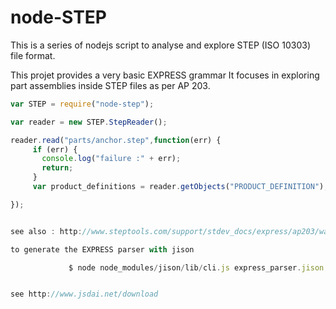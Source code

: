 # node-STEP

This is a series of nodejs script to analyse and explore STEP (ISO 10303) file format.

This projet provides a very basic EXPRESS grammar 
It focuses in exploring part assemblies inside STEP files as per AP 203.




 ```javascript
 var STEP = require("node-step");

 var reader = new STEP.StepReader();

 reader.read("parts/anchor.step",function(err) {
      if (err) {
        console.log("failure :" + err);
        return;
      }
      var product_definitions = reader.getObjects("PRODUCT_DEFINITION");

 });


see also : http://www.steptools.com/support/stdev_docs/express/ap203/walkasm.html

to generate the EXPRESS parser with jison

              $ node node_modules/jison/lib/cli.js express_parser.jison


see http://www.jsdai.net/download
